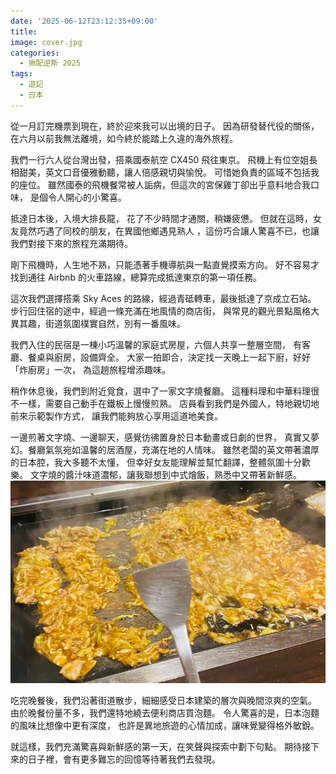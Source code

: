 ```yaml
---
date: '2025-06-12T23:12:35+09:00'
title: 
image: cover.jpg
categories:
  - 揪配逆斯 2025
tags:
  - 遊記
  - 日本
---
```


從一月訂完機票到現在，終於迎來我可以出境的日子。
因為研發替代役的關係，在六月以前我無法離境，如今終於能踏上久違的海外旅程。

我們一行六人從台灣出發，搭乘國泰航空 CX450 飛往東京。
飛機上有位空姐長相甜美，英文口音優雅動聽，讓人倍感親切與愉悅。
可惜她負責的區域不包括我的座位。
雖然國泰的飛機餐常被人詬病，但這次的宮保雞丁卻出乎意料地合我口味，
是個令人開心的小驚喜。

抵達日本後，入境大排長龍，
花了不少時間才通關，稍嫌疲憊。
但就在這時，女友竟然巧遇了同校的朋友，在異國他鄉遇見熟人
，這份巧合讓人驚喜不已，也讓我們對接下來的旅程充滿期待。

剛下飛機時，人生地不熟，只能憑著手機導航與一點直覺摸索方向。
好不容易才找到通往 Airbnb 的火車路線，總算完成抵達東京的第一項任務。

這次我們選擇搭乘 Sky Aces 的路線，經過青砥轉車，最後抵達了京成立石站。
步行回住宿的途中，經過一條充滿在地風情的商店街，
與常見的觀光景點風格大異其趣，街道氛圍樸實自然，別有一番風味。

我們入住的民宿是一棟小巧溫馨的家庭式房屋，六個人共享一整層空間，
有客廳、餐桌與廚房，設備齊全。
大家一拍即合，決定找一天晚上一起下廚，好好「炸廚房」一次，
為這趟旅程增添趣味。

稍作休息後，我們到附近覓食，選中了一家文字燒餐廳。
這種料理和中華料理很不一樣，需要自己動手在鐵板上慢慢煎熟。
店員看到我們是外國人，特地親切地前來示範製作方式，
讓我們能夠放心享用這道地美食。

一邊煎著文字燒、一邊聊天，感覺彷彿置身於日本動畫或日劇的世界，
真實又夢幻。餐廳氣氛宛如溫馨的居酒屋，充滿在地的人情味。
雖然老闆的英文帶著濃厚的日本腔，我大多聽不太懂，
但幸好女友能理解並幫忙翻譯，整體氛圍十分歡樂。
文字燒的醬汁味道濃郁，讓我聯想到中式燴飯，熟悉中又帶著新鮮感。
![](dinner.jpg)

吃完晚餐後，我們沿著街道散步，細細感受日本建築的層次與晚間涼爽的空氣。
由於晚餐份量不多，我們還特地繞去便利商店買泡麵。
令人驚喜的是，日本泡麵的風味比想像中更有深度，
也許是異地旅遊的心情加成，讓味覺變得格外敏銳。

就這樣，我們充滿驚喜與新鮮感的第一天，在笑聲與探索中劃下句點。
期待接下來的日子裡，會有更多難忘的回憶等待著我們去發現。

